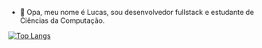 - 👋 Opa, meu nome é Lucas, sou desenvolvedor fullstack e estudante de Ciências da Computação.

[![Top Langs](https://github-readme-stats.vercel.app/api/top-langs/?username=luketeeeeee&layout=donut&theme=dark)](https://github.com/luketeeeeee/github-readme-stats)

<!---
luketeeeeee/luketeeeeee is a ✨ special ✨ repository because its `README.md` (this file) appears on your GitHub profile.
You can click the Preview link to take a look at your changes.
--->
